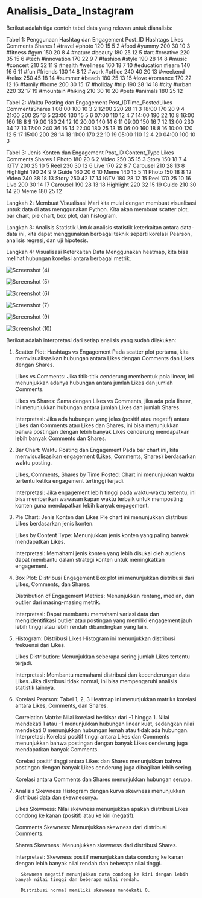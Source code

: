 # Analisis_Data_Instagram
Berikut adalah tiga contoh tabel data yang relevan untuk dianalisis:


Tabel 1: Penggunaan Hashtag dan Engagement
   Post_ID	Hashtags	Likes	Comments	Shares
   1	#travel #photo	120	15	5
   2	#food #yummy	200	30	10
   3	#fitness #gym	150	20	8
   4	#nature #beauty	180	25	12
   5	#art #creative	220	35	15
   6	#tech #innovation	170	22	9
   7	#fashion #style	190	28	14
   8	#music #concert	210	32	11
   9	#health #wellness	160	18	7
   10	#education #learn	140	16	6
   11	#fun #friends	130	14	8
   12	#work #office	240	40	20
   13	#weekend #relax	250	45	18
   14	#summer #beach	180	25	13
   15	#love #romance	170	22	12
   16	#family #home	200	30	15
   17	#holiday #trip	190	28	14
   18	#city #urban	220	32	17
   19	#mountain #hiking	210	30	16
   20	#pets #animals	180	25	12

Tabel 2: Waktu Posting dan Engagement
   Post_IDTime_PostedLikes	CommentsShares
   1	08:00	100	10	3
   2	12:00	220	28	11
   3	18:00	170	20	9
   4	21:00	200	25	13
   5	23:00	130	15	5
   6	07:00	110	12	4
   7	14:00	190	22	10
   8	16:00	160	18	8
   9	19:00	180	24	12
   10	20:00	140	14	6
   11	09:00	150	16	7
   12	13:00	230	34	17
   13	17:00	240	36	16
   14	22:00	180	25	13
   15	06:00	160	18	8
   16	10:00	120	12	5
   17	15:00	200	28	14
   18	11:00	170	22	10
   19	05:00	110	12	4
   20	04:00	100	10	3

Tabel 3: Jenis Konten dan Engagement
Post_ID Content_Type Likes Comments Shares
1	Photo	180	20	6
2	Video	250	35	15
3	Story	150	18	7
4	IGTV	200	25	10
5	Reel	230	30	12
6	Live	170	22	8
7	Carousel	210	28	13
8	Highlight	190	24	9
9	Guide	160	20	6
10	Meme	140	15	5
11	Photo	150	18	8
12	Video	240	38	18
13	Story	250	42	17
14	IGTV	180	28	12
15	Reel	170	25	10
16	Live	200	30	14
17	Carousel	190	28	13
18	Highlight	220	32	15
19	Guide	210	30	14
20	Meme	180	25	12


Langkah 2: Membuat Visualisasi
Mari kita mulai dengan membuat visualisasi untuk data di atas menggunakan Python. Kita akan membuat scatter plot, bar chart, pie chart, box plot, dan histogram.


Langkah 3: Analisis Statistik
Untuk analisis statistik keterkaitan antara data-data ini, kita dapat menggunakan berbagai teknik seperti korelasi Pearson, analisis regresi, dan uji hipotesis.


Langkah 4: Visualisasi Keterkaitan Data
Menggunakan heatmap, kita bisa melihat hubungan korelasi antara berbagai metrik.

![Screenshot (4)](https://github.com/yosuaadich/Analisis_Data_Instagram/assets/152783601/c249e1dc-c312-4196-a419-d3f5f035df35)

![Screenshot (5)](https://github.com/yosuaadich/Analisis_Data_Instagram/assets/152783601/5735137d-dc50-42ac-9334-08f0231bca52)

![Screenshot (6)](https://github.com/yosuaadich/Analisis_Data_Instagram/assets/152783601/2bf93517-6dfe-477c-8e88-96cc42ed49b7)

![Screenshot (7)](https://github.com/yosuaadich/Analisis_Data_Instagram/assets/152783601/d4e12d9a-ee1d-4ea3-99a2-9272a7454956)

![Screenshot (9)](https://github.com/yosuaadich/Analisis_Data_Instagram/assets/152783601/fcc6c50c-60ac-4179-ad42-d9dd7fc80269)

![Screenshot (10)](https://github.com/yosuaadich/Analisis_Data_Instagram/assets/152783601/a522aa9d-d2d3-46c9-8f02-06fbde787403)

Berikut adalah interpretasi dari setiap analisis yang sudah dilakukan:

1. Scatter Plot: Hashtags vs Engagement
   Pada scatter plot pertama, kita memvisualisasikan hubungan antara Likes dengan Comments dan Likes dengan Shares.

   Likes vs Comments: Jika titik-titik cenderung membentuk pola linear, ini menunjukkan adanya hubungan antara jumlah Likes dan jumlah Comments.

   Likes vs Shares: Sama dengan Likes vs Comments, jika ada pola linear, ini menunjukkan hubungan antara jumlah Likes dan jumlah Shares.

   Interpretasi: Jika ada hubungan yang jelas (positif atau negatif) antara Likes dan Comments atau Likes dan Shares, ini bisa menunjukkan bahwa postingan dengan lebih banyak Likes cenderung mendapatkan lebih banyak Comments dan Shares.

3. Bar Chart: Waktu Posting dan Engagement
    Pada bar chart ini, kita memvisualisasikan engagement (Likes, Comments, Shares) berdasarkan waktu posting.

    Likes, Comments, Shares by Time Posted: Chart ini menunjukkan waktu tertentu ketika engagement tertinggi terjadi.

    Interpretasi: Jika engagement lebih tinggi pada waktu-waktu tertentu, ini bisa memberikan wawasan kapan waktu terbaik untuk memposting konten guna mendapatkan lebih banyak engagement.

5. Pie Chart: Jenis Konten dan Likes
    Pie chart ini menunjukkan distribusi Likes berdasarkan jenis konten.

    Likes by Content Type: Menunjukkan jenis konten yang paling banyak mendapatkan Likes.

    Interpretasi: Memahami jenis konten yang lebih disukai oleh audiens dapat membantu dalam strategi konten untuk meningkatkan engagement.

7. Box Plot: Distribusi Engagement
    Box plot ini menunjukkan distribusi dari Likes, Comments, dan Shares.

    Distribution of Engagement Metrics: Menunjukkan rentang, median, dan outlier dari masing-masing metrik.

    Interpretasi: Dapat membantu memahami variasi data dan mengidentifikasi outlier atau postingan yang memiliki engagement jauh lebih tinggi atau lebih rendah dibandingkan yang lain.

9. Histogram: Distribusi Likes
    Histogram ini menunjukkan distribusi frekuensi dari Likes.

    Likes Distribution: Menunjukkan seberapa sering jumlah Likes tertentu terjadi.

    Interpretasi: Membantu memahami distribusi dan kecenderungan data Likes. Jika distribusi tidak normal, ini bisa mempengaruhi analisis statistik lainnya.

11. Korelasi Pearson: Tabel 1, 2, 3
    Heatmap ini menunjukkan matriks korelasi antara Likes, Comments, dan Shares.
    
    Correlation Matrix: Nilai korelasi berkisar dari -1 hingga 1. Nilai mendekati 1 atau -1 menunjukkan hubungan linear kuat, sedangkan nilai mendekati 0 menunjukkan hubungan lemah atau tidak ada hubungan.
    Interpretasi:
     Korelasi positif tinggi antara Likes dan Comments menunjukkan bahwa postingan dengan banyak Likes cenderung juga mendapatkan banyak Comments.

     Korelasi positif tinggi antara Likes dan Shares menunjukkan bahwa postingan dengan banyak Likes cenderung juga dibagikan lebih sering.

     Korelasi antara Comments dan Shares menunjukkan hubungan serupa.
    
11. Analisis Skewness
    Histogram dengan kurva skewness menunjukkan distribusi data dan skewnessnya.

    Likes Skewness: Nilai skewness menunjukkan apakah distribusi Likes condong ke kanan (positif) atau ke kiri (negatif).

    Comments Skewness: Menunjukkan skewness dari distribusi Comments.

    Shares Skewness: Menunjukkan skewness dari distribusi Shares.

    Interpretasi:
          Skewness positif menunjukkan data condong ke kanan dengan lebih banyak nilai rendah dan beberapa nilai tinggi.

          Skewness negatif menunjukkan data condong ke kiri dengan lebih banyak nilai tinggi dan beberapa nilai rendah.

          Distribusi normal memiliki skewness mendekati 0.
